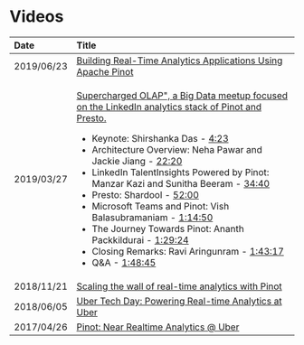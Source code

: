 # Videos

<table>
  <thead>
    <tr>
      <th style="text-align:left">Date</th>
      <th style="text-align:left">Title</th>
    </tr>
  </thead>
  <tbody>
    <tr>
      <td style="text-align:left">2019/06/23</td>
      <td style="text-align:left"><a href="https://www.youtube.com/watch?v=mOzjVRf0yt4&amp;t=1s">Building Real-Time Analytics Applications Using Apache Pinot</a>
      </td>
    </tr>
    <tr>
      <td style="text-align:left">2019/03/27</td>
      <td style="text-align:left">
        <p><a href="https://www.youtube.com/watch?v=CDEkxaEJbgs">Supercharged OLAP&quot;, a Big Data meetup focused on the LinkedIn analytics stack of Pinot and Presto.</a>
        </p>
        <ul>
          <li>Keynote: Shirshanka Das - <a href="https://www.youtube.com/watch?v=CDEkxaEJbgs&amp;t=263s">4:23</a> 
          </li>
          <li>Architecture Overview: Neha Pawar and Jackie Jiang - <a href="https://www.youtube.com/watch?v=CDEkxaEJbgs&amp;t=1340s">22:20</a> 
          </li>
          <li>LinkedIn TalentInsights Powered by Pinot: Manzar Kazi and Sunitha Beeram
            - <a href="https://www.youtube.com/watch?v=CDEkxaEJbgs&amp;t=2080s">34:40</a> 
          </li>
          <li>Presto: Shardool - <a href="https://www.youtube.com/watch?v=CDEkxaEJbgs&amp;t=3120s">52:00</a> 
          </li>
          <li>Microsoft Teams and Pinot: Vish Balasubramaniam - <a href="https://www.youtube.com/watch?v=CDEkxaEJbgs&amp;t=4490s">1:14:50</a> 
          </li>
          <li>The Journey Towards Pinot: Ananth Packkildurai - <a href="https://www.youtube.com/watch?v=CDEkxaEJbgs&amp;t=5364s">1:29:24</a> 
          </li>
          <li>Closing Remarks: Ravi Aringunram - <a href="https://www.youtube.com/watch?v=CDEkxaEJbgs&amp;t=6197s">1:43:17</a> 
          </li>
          <li>Q&amp;A - <a href="https://www.youtube.com/watch?v=CDEkxaEJbgs&amp;t=6525s">1:48:45</a>
          </li>
        </ul>
      </td>
    </tr>
    <tr>
      <td style="text-align:left">2018/11/21</td>
      <td style="text-align:left"><a href="https://www.youtube.com/watch?v=XhwnGhpcC60">Scaling the wall of real-time analytics with Pinot</a>
      </td>
    </tr>
    <tr>
      <td style="text-align:left">2018/06/05</td>
      <td style="text-align:left"> <a href="https://www.youtube.com/watch?v=PKc-RdrW8Ec">Uber Tech Day: Powering Real-time Analytics at Uber</a>
      </td>
    </tr>
    <tr>
      <td style="text-align:left">2017/04/26</td>
      <td style="text-align:left"> <a href="https://www.youtube.com/watch?v=evmXXZ2N1bY&amp;t=17s">Pinot: Near Realtime Analytics @ Uber</a>
      </td>
    </tr>
  </tbody>
</table>